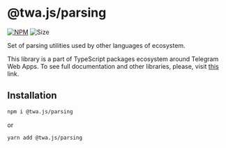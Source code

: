 # @twa.js/parsing

[npm-badge]: https://img.shields.io/npm/v/@twa.js/parsing?logo=npm

[npm-link]: https://npmjs.com/package/@twa.js/parsing

[size-badge]: https://img.shields.io/bundlephobia/minzip/@twa.js/parsing

[![NPM][npm-badge]][npm-link] 
![Size][size-badge]

Set of parsing utilities used by other languages of ecosystem.

This library is a part of TypeScript packages ecosystem around Telegram Web 
Apps. To see full documentation and other libraries, please, visit 
[this](https://docs.twa.dev/) link.

## Installation

```bash  
npm i @twa.js/parsing
```  

or

```bash  
yarn add @twa.js/parsing
```
